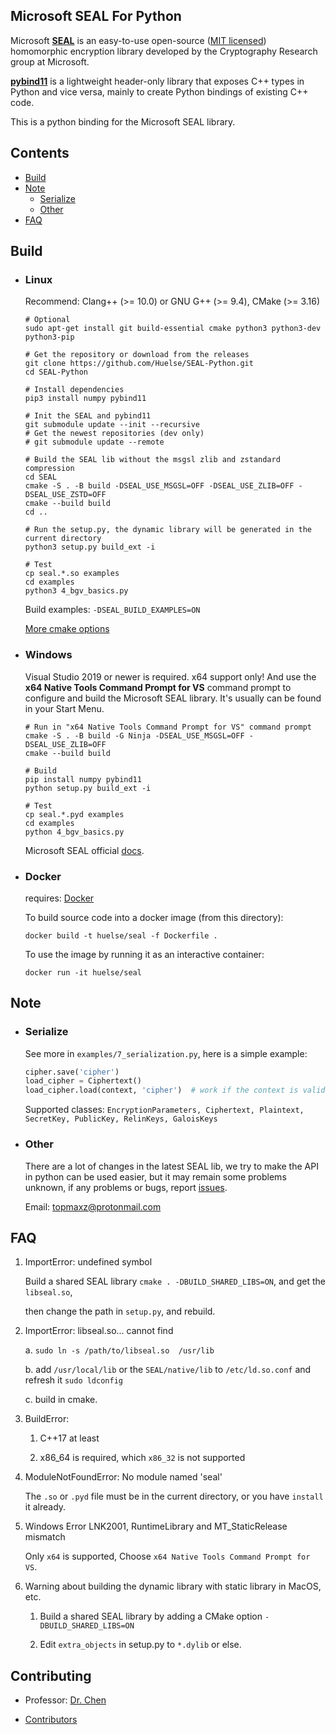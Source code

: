 ## Microsoft SEAL For Python

Microsoft [**SEAL**](https://github.com/microsoft/SEAL) is an easy-to-use open-source ([MIT licensed](https://github.com/microsoft/SEAL/blob/master/LICENSE)) homomorphic encryption library developed by the Cryptography Research group at Microsoft.

[**pybind11**](https://github.com/pybind/pybind11) is a lightweight header-only library that exposes C++ types in Python and vice versa, mainly to create Python bindings of existing C++ code.

This is a python binding for the Microsoft SEAL library.



## Contents

* [Build](#build)
* [Note](#note)
  * [Serialize](#serialize)
  * [Other](#other)
* [FAQ](#faq)



## Build

* ### Linux

  Recommend: Clang++ (>= 10.0) or GNU G++ (>= 9.4), CMake (>= 3.16)

  ```shell
  # Optional
  sudo apt-get install git build-essential cmake python3 python3-dev python3-pip

  # Get the repository or download from the releases
  git clone https://github.com/Huelse/SEAL-Python.git
  cd SEAL-Python

  # Install dependencies
  pip3 install numpy pybind11

  # Init the SEAL and pybind11
  git submodule update --init --recursive
  # Get the newest repositories (dev only)
  # git submodule update --remote

  # Build the SEAL lib without the msgsl zlib and zstandard compression
  cd SEAL
  cmake -S . -B build -DSEAL_USE_MSGSL=OFF -DSEAL_USE_ZLIB=OFF -DSEAL_USE_ZSTD=OFF
  cmake --build build
  cd ..

  # Run the setup.py, the dynamic library will be generated in the current directory
  python3 setup.py build_ext -i

  # Test
  cp seal.*.so examples
  cd examples
  python3 4_bgv_basics.py
  ```

  Build examples: `-DSEAL_BUILD_EXAMPLES=ON` 

  [More cmake options](https://github.com/microsoft/SEAL#basic-cmake-options)


* ### Windows

  Visual Studio 2019 or newer is required. x64 support only! And use the **x64 Native Tools Command Prompt for VS**  command prompt to configure and build the Microsoft SEAL library. It's usually can be found in your Start Menu.

  ```shell
  # Run in "x64 Native Tools Command Prompt for VS" command prompt
  cmake -S . -B build -G Ninja -DSEAL_USE_MSGSL=OFF -DSEAL_USE_ZLIB=OFF
  cmake --build build

  # Build
  pip install numpy pybind11
  python setup.py build_ext -i

  # Test
  cp seal.*.pyd examples
  cd examples
  python 4_bgv_basics.py
  ```

  Microsoft SEAL official [docs](https://github.com/microsoft/SEAL#building-microsoft-seal-manually).


* ### Docker

  requires: [Docker](https://www.docker.com/)

  To build source code into a docker image (from this directory):
  ```shell
  docker build -t huelse/seal -f Dockerfile .
  ```

  To use the image by running it as an interactive container:
  ```shell
  docker run -it huelse/seal
  ```



## Note

* ### Serialize

  See more in `examples/7_serialization.py`, here is a simple example:

  ```python
  cipher.save('cipher')
  load_cipher = Ciphertext()
  load_cipher.load(context, 'cipher')  # work if the context is valid.
  ```

  Supported classes: `EncryptionParameters, Ciphertext, Plaintext, SecretKey, PublicKey, RelinKeys, GaloisKeys`


* ### Other

  There are a lot of changes in the latest SEAL lib, we try to make the API in python can be used easier, but it may remain some problems unknown, if any problems or bugs, report [issues](https://github.com/Huelse/SEAL-Python/issues).

  Email: [topmaxz@protonmail.com](mailto:topmaxz@protonmail.com?subject=Github-SEAL-Python-Issues)



## FAQ

1. ImportError: undefined symbol

   Build a shared SEAL library `cmake . -DBUILD_SHARED_LIBS=ON`, and get the `libseal.so`,

   then change the path in `setup.py`, and rebuild.


2. ImportError: libseal.so... cannot find

   a. `sudo ln -s /path/to/libseal.so  /usr/lib`

   b. add `/usr/local/lib` or the `SEAL/native/lib` to `/etc/ld.so.conf` and refresh it `sudo ldconfig`

   c. build in cmake.


3. BuildError:

   1. C++17 at least
   
   2. x86_64 is required, which `x86_32` is not supported


4. ModuleNotFoundError: No module named 'seal'

   The `.so` or `.pyd` file must be in the current directory, or you have `install` it already.


5. Windows Error LNK2001, RuntimeLibrary and MT_StaticRelease mismatch

   Only `x64` is supported, Choose `x64 Native Tools Command Prompt for VS`.


6. Warning about building the dynamic library with static library in MacOS, etc.

   1. Build a shared SEAL library by adding a CMake option `-DBUILD_SHARED_LIBS=ON`

   2. Edit `extra_objects` in setup.py to `*.dylib` or else.



## Contributing

* Professor: [Dr. Chen](https://zhigang-chen.github.io/)

* [Contributors](https://github.com/Huelse/SEAL-Python/graphs/contributors)
